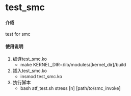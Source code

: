 # test_smc

#### 介绍
test for smc

#### 使用说明

1.  编译test_smc.ko
    - make KERNEL_DIR=/lib/modules/[kernel_dir]/build
2.  插入test_smc.ko
    - insmod test_smc.ko
3.  执行脚本
    - bash atf_test.sh stress [n] [path/to/smc_invoke]

